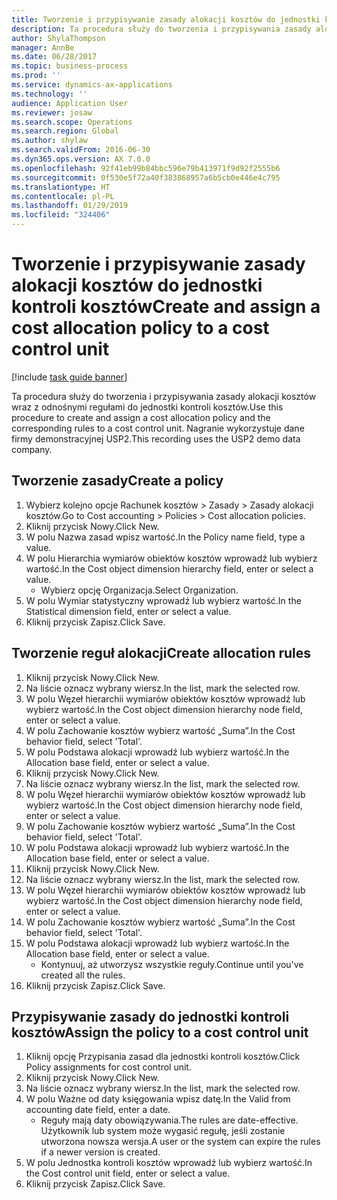 ```yaml
---
title: Tworzenie i przypisywanie zasady alokacji kosztów do jednostki kontroli kosztów
description: Ta procedura służy do tworzenia i przypisywania zasady alokacji kosztów wraz z odnośnymi regułami do jednostki kontroli kosztów.
author: ShylaThompson
manager: AnnBe
ms.date: 06/28/2017
ms.topic: business-process
ms.prod: ''
ms.service: dynamics-ax-applications
ms.technology: ''
audience: Application User
ms.reviewer: josaw
ms.search.scope: Operations
ms.search.region: Global
ms.author: shylaw
ms.search.validFrom: 2016-06-30
ms.dyn365.ops.version: AX 7.0.0
ms.openlocfilehash: 92f41eb99b84bbc596e79b413971f9d92f2555b6
ms.sourcegitcommit: 0f530e5f72a40f383868957a6b5cb0e446e4c795
ms.translationtype: HT
ms.contentlocale: pl-PL
ms.lasthandoff: 01/29/2019
ms.locfileid: "324406"
---
```

# <a name="create-and-assign-a-cost-allocation-policy-to-a-cost-control-unit"></a><span data-ttu-id="bec47-103">Tworzenie i przypisywanie zasady alokacji kosztów do jednostki kontroli kosztów</span><span class="sxs-lookup"><span data-stu-id="bec47-103">Create and assign a cost allocation policy to a cost control unit</span></span>

[!include [task guide banner](../../includes/task-guide-banner.md)]

<span data-ttu-id="bec47-104">Ta procedura służy do tworzenia i przypisywania zasady alokacji kosztów wraz z odnośnymi regułami do jednostki kontroli kosztów.</span><span class="sxs-lookup"><span data-stu-id="bec47-104">Use this procedure to create and assign a cost allocation policy and the corresponding rules to a cost control unit.</span></span> <span data-ttu-id="bec47-105">Nagranie wykorzystuje dane firmy demonstracyjnej USP2.</span><span class="sxs-lookup"><span data-stu-id="bec47-105">This recording uses the USP2 demo data company.</span></span>


## <a name="create-a-policy"></a><span data-ttu-id="bec47-106">Tworzenie zasady</span><span class="sxs-lookup"><span data-stu-id="bec47-106">Create a policy</span></span>
1. <span data-ttu-id="bec47-107">Wybierz kolejno opcje Rachunek kosztów > Zasady > Zasady alokacji kosztów.</span><span class="sxs-lookup"><span data-stu-id="bec47-107">Go to Cost accounting > Policies > Cost allocation policies.</span></span>
2. <span data-ttu-id="bec47-108">Kliknij przycisk Nowy.</span><span class="sxs-lookup"><span data-stu-id="bec47-108">Click New.</span></span>
3. <span data-ttu-id="bec47-109">W polu Nazwa zasad wpisz wartość.</span><span class="sxs-lookup"><span data-stu-id="bec47-109">In the Policy name field, type a value.</span></span>
4. <span data-ttu-id="bec47-110">W polu Hierarchia wymiarów obiektów kosztów wprowadź lub wybierz wartość.</span><span class="sxs-lookup"><span data-stu-id="bec47-110">In the Cost object dimension hierarchy field, enter or select a value.</span></span>
    * <span data-ttu-id="bec47-111">Wybierz opcję Organizacja.</span><span class="sxs-lookup"><span data-stu-id="bec47-111">Select Organization.</span></span>  
5. <span data-ttu-id="bec47-112">W polu Wymiar statystyczny wprowadź lub wybierz wartość.</span><span class="sxs-lookup"><span data-stu-id="bec47-112">In the Statistical dimension field, enter or select a value.</span></span>
6. <span data-ttu-id="bec47-113">Kliknij przycisk Zapisz.</span><span class="sxs-lookup"><span data-stu-id="bec47-113">Click Save.</span></span>

## <a name="create-allocation-rules"></a><span data-ttu-id="bec47-114">Tworzenie reguł alokacji</span><span class="sxs-lookup"><span data-stu-id="bec47-114">Create allocation rules</span></span>
1. <span data-ttu-id="bec47-115">Kliknij przycisk Nowy.</span><span class="sxs-lookup"><span data-stu-id="bec47-115">Click New.</span></span>
2. <span data-ttu-id="bec47-116">Na liście oznacz wybrany wiersz.</span><span class="sxs-lookup"><span data-stu-id="bec47-116">In the list, mark the selected row.</span></span>
3. <span data-ttu-id="bec47-117">W polu Węzeł hierarchii wymiarów obiektów kosztów wprowadź lub wybierz wartość.</span><span class="sxs-lookup"><span data-stu-id="bec47-117">In the Cost object dimension hierarchy node field, enter or select a value.</span></span>
4. <span data-ttu-id="bec47-118">W polu Zachowanie kosztów wybierz wartość „Suma”.</span><span class="sxs-lookup"><span data-stu-id="bec47-118">In the Cost behavior field, select 'Total'.</span></span>
5. <span data-ttu-id="bec47-119">W polu Podstawa alokacji wprowadź lub wybierz wartość.</span><span class="sxs-lookup"><span data-stu-id="bec47-119">In the Allocation base field, enter or select a value.</span></span>
6. <span data-ttu-id="bec47-120">Kliknij przycisk Nowy.</span><span class="sxs-lookup"><span data-stu-id="bec47-120">Click New.</span></span>
7. <span data-ttu-id="bec47-121">Na liście oznacz wybrany wiersz.</span><span class="sxs-lookup"><span data-stu-id="bec47-121">In the list, mark the selected row.</span></span>
8. <span data-ttu-id="bec47-122">W polu Węzeł hierarchii wymiarów obiektów kosztów wprowadź lub wybierz wartość.</span><span class="sxs-lookup"><span data-stu-id="bec47-122">In the Cost object dimension hierarchy node field, enter or select a value.</span></span>
9. <span data-ttu-id="bec47-123">W polu Zachowanie kosztów wybierz wartość „Suma”.</span><span class="sxs-lookup"><span data-stu-id="bec47-123">In the Cost behavior field, select 'Total'.</span></span>
10. <span data-ttu-id="bec47-124">W polu Podstawa alokacji wprowadź lub wybierz wartość.</span><span class="sxs-lookup"><span data-stu-id="bec47-124">In the Allocation base field, enter or select a value.</span></span>
11. <span data-ttu-id="bec47-125">Kliknij przycisk Nowy.</span><span class="sxs-lookup"><span data-stu-id="bec47-125">Click New.</span></span>
12. <span data-ttu-id="bec47-126">Na liście oznacz wybrany wiersz.</span><span class="sxs-lookup"><span data-stu-id="bec47-126">In the list, mark the selected row.</span></span>
13. <span data-ttu-id="bec47-127">W polu Węzeł hierarchii wymiarów obiektów kosztów wprowadź lub wybierz wartość.</span><span class="sxs-lookup"><span data-stu-id="bec47-127">In the Cost object dimension hierarchy node field, enter or select a value.</span></span>
14. <span data-ttu-id="bec47-128">W polu Zachowanie kosztów wybierz wartość „Suma”.</span><span class="sxs-lookup"><span data-stu-id="bec47-128">In the Cost behavior field, select 'Total'.</span></span>
15. <span data-ttu-id="bec47-129">W polu Podstawa alokacji wprowadź lub wybierz wartość.</span><span class="sxs-lookup"><span data-stu-id="bec47-129">In the Allocation base field, enter or select a value.</span></span>
    * <span data-ttu-id="bec47-130">Kontynuuj, aż utworzysz wszystkie reguły.</span><span class="sxs-lookup"><span data-stu-id="bec47-130">Continue until you've created all the rules.</span></span>  
16. <span data-ttu-id="bec47-131">Kliknij przycisk Zapisz.</span><span class="sxs-lookup"><span data-stu-id="bec47-131">Click Save.</span></span>

## <a name="assign-the-policy-to-a-cost-control-unit"></a><span data-ttu-id="bec47-132">Przypisywanie zasady do jednostki kontroli kosztów</span><span class="sxs-lookup"><span data-stu-id="bec47-132">Assign the policy to a cost control unit</span></span>
1. <span data-ttu-id="bec47-133">Kliknij opcję Przypisania zasad dla jednostki kontroli kosztów.</span><span class="sxs-lookup"><span data-stu-id="bec47-133">Click Policy assignments for cost control unit.</span></span>
2. <span data-ttu-id="bec47-134">Kliknij przycisk Nowy.</span><span class="sxs-lookup"><span data-stu-id="bec47-134">Click New.</span></span>
3. <span data-ttu-id="bec47-135">Na liście oznacz wybrany wiersz.</span><span class="sxs-lookup"><span data-stu-id="bec47-135">In the list, mark the selected row.</span></span>
4. <span data-ttu-id="bec47-136">W polu Ważne od daty księgowania wpisz datę.</span><span class="sxs-lookup"><span data-stu-id="bec47-136">In the Valid from accounting date field, enter a date.</span></span>
    * <span data-ttu-id="bec47-137">Reguły mają daty obowiązywania.</span><span class="sxs-lookup"><span data-stu-id="bec47-137">The rules are date-effective.</span></span> <span data-ttu-id="bec47-138">Użytkownik lub system może wygasić regułę, jeśli zostanie utworzona nowsza wersja.</span><span class="sxs-lookup"><span data-stu-id="bec47-138">A user or the system can expire the rules if a newer version is created.</span></span>  
5. <span data-ttu-id="bec47-139">W polu Jednostka kontroli kosztów wprowadź lub wybierz wartość.</span><span class="sxs-lookup"><span data-stu-id="bec47-139">In the Cost control unit field, enter or select a value.</span></span>
6. <span data-ttu-id="bec47-140">Kliknij przycisk Zapisz.</span><span class="sxs-lookup"><span data-stu-id="bec47-140">Click Save.</span></span>

